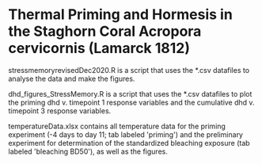 # Thermal Priming and Hormesis in the Staghorn Coral Acropora cervicornis (Lamarck 1812)

stressmemoryrevisedDec2020.R is a script that uses the *.csv datafiles to analyse the data and make the figures.

dhd_figures_StressMemory.R is a script that uses the *.csv datafiles to plot the priming dhd v. timepoint 1 response variables and the cumulative dhd v. timepoint 3 response variables.

temperatureData.xlsx contains all temperature data for the priming experiment (-4 days to day 11; tab labeled 'priming') and the preliminary experiment for determination of the standardized bleaching exposure (tab labeled 'bleaching BD50'), as well as the figures.
